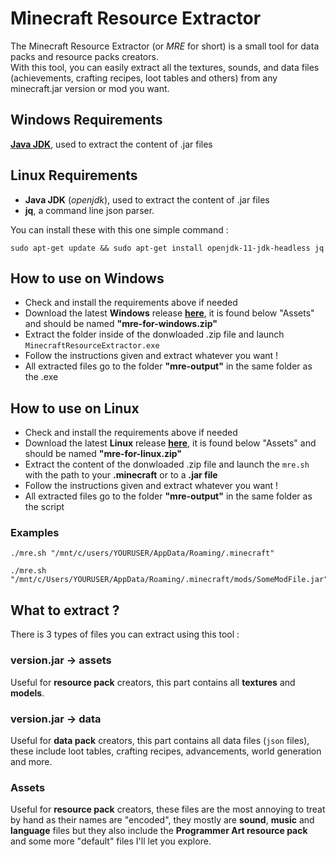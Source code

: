 # Minecraft Resource Extractor

The Minecraft Resource Extractor (or *MRE* for short) is a small tool for data packs and resource packs creators.  
With this tool, you can easily extract all the textures, sounds, and data files (achievements, crafting recipes, loot tables and others) from any minecraft.jar version or mod you want.

## Windows Requirements

**[Java JDK](https://www.oracle.com/java/technologies/downloads/)**, used to extract the content of .jar files

## Linux Requirements

- **Java JDK** (*openjdk*), used to extract the content of .jar files
- **jq**, a command line json parser.

You can install these with this one simple command :

```Shell
sudo apt-get update && sudo apt-get install openjdk-11-jdk-headless jq
```

## How to use on Windows

- Check and install the requirements above if needed
- Download the latest **Windows** release **[here](https://github.com/JKerboeuf/Minecraft-Resource-Extractor/releases/latest)**, it is found below "Assets" and should be named **"mre-for-windows.zip"**
- Extract the folder inside of the donwloaded .zip file and launch `MinecraftResourceExtractor.exe`
- Follow the instructions given and extract whatever you want !
- All extracted files go to the folder **"mre-output"** in the same folder as the .exe

## How to use on Linux

- Check and install the requirements above if needed
- Download the latest **Linux** release **[here](https://github.com/JKerboeuf/Minecraft-Resource-Extractor/releases/latest)**, it is found below "Assets" and should be named **"mre-for-linux.zip"**
- Extract the content of the donwloaded .zip file and launch the `mre.sh` with the path to your **.minecraft** or to a **.jar file**
- Follow the instructions given and extract whatever you want !
- All extracted files go to the folder **"mre-output"** in the same folder as the script

### Examples

```Shell
./mre.sh "/mnt/c/users/YOURUSER/AppData/Roaming/.minecraft"
```

```Shell
./mre.sh "/mnt/c/Users/YOURUSER/AppData/Roaming/.minecraft/mods/SomeModFile.jar"
```

## What to extract ?

There is 3 types of files you can extract using this tool :

### version.jar -> assets

Useful for **resource pack** creators, this part contains all **textures** and **models**.

### version.jar -> data

Useful for **data pack** creators, this part contains all data files (`json` files), these include loot tables, crafting recipes, advancements, world generation and more.

### Assets

Useful for **resource pack** creators, these files are the most annoying to treat by hand as their names are "encoded", they mostly are **sound**, **music** and **language** files but they also include the **Programmer Art resource pack** and some more "default" files I'll let you explore.
